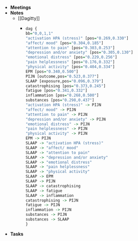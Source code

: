 - **Meetings**
- **Notes**
	- [[Dagitty]]
		- ```r
		  dag {
		  bb="0,0,1,1"
		  "activation HPA (stress)" [pos="0.269,0.330"]
		  "affect/ mood" [pos="0.304,0.185"]
		  "attention to pain" [pos="0.303,0.253"]
		  "depression and/or anxiety" [pos="0.305,0.130"]
		  "emotional distress" [pos="0.229,0.256"]
		  "pain helplessness" [pos="0.176,0.332"]
		  "physical activity" [pos="0.404,0.334"]
		  EPM [pos="0.340,0.500"]
		  PIJN [outcome,pos="0.523,0.377"]
		  SLAAP [exposure,pos="0.096,0.379"]
		  catastrophising [pos="0.373,0.245"]
		  fatigue [pos="0.341,0.332"]
		  inflammation [pos="0.268,0.500"]
		  substances [pos="0.298,0.437"]
		  "activation HPA (stress)" -> PIJN
		  "affect/ mood" -> PIJN
		  "attention to pain" -> PIJN
		  "depression and/or anxiety" -> PIJN
		  "emotional distress" -> PIJN
		  "pain helplessness" -> PIJN
		  "physical activity" -> PIJN
		  EPM -> PIJN
		  SLAAP -> "activation HPA (stress)"
		  SLAAP -> "affect/ mood"
		  SLAAP -> "attention to pain"
		  SLAAP -> "depression and/or anxiety"
		  SLAAP -> "emotional distress"
		  SLAAP -> "pain helplessness"
		  SLAAP -> "physical activity"
		  SLAAP -> EPM
		  SLAAP -> PIJN
		  SLAAP -> catastrophising
		  SLAAP -> fatigue
		  SLAAP -> inflammation
		  catastrophising -> PIJN
		  fatigue -> PIJN
		  inflammation -> PIJN
		  substances -> PIJN
		  substances -> SLAAP
		  }
		  
		  ```
- **Tasks**